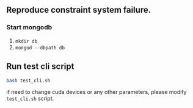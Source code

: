 ## Reproduce constraint system failure.

### Start mongodb

1. `mkdir db`
2. `mongod --dbpath db`

## Run test cli script

```bash
bash test_cli.sh
```

if need to change cuda devices or any other parameters, please modify `test_cli.sh` script.

